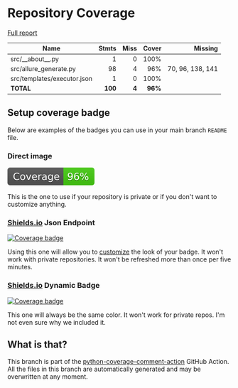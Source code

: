 # Repository Coverage

[Full report](https://htmlpreview.github.io/?https://github.com/andgineer/allure-report/blob/python-coverage-comment-action-data/htmlcov/index.html)

| Name                        |    Stmts |     Miss |   Cover |   Missing |
|---------------------------- | -------: | -------: | ------: | --------: |
| src/\_\_about\_\_.py        |        1 |        0 |    100% |           |
| src/allure\_generate.py     |       98 |        4 |     96% |70, 96, 138, 141 |
| src/templates/executor.json |        1 |        0 |    100% |           |
|                   **TOTAL** |  **100** |    **4** | **96%** |           |


## Setup coverage badge

Below are examples of the badges you can use in your main branch `README` file.

### Direct image

[![Coverage badge](https://raw.githubusercontent.com/andgineer/allure-report/python-coverage-comment-action-data/badge.svg)](https://htmlpreview.github.io/?https://github.com/andgineer/allure-report/blob/python-coverage-comment-action-data/htmlcov/index.html)

This is the one to use if your repository is private or if you don't want to customize anything.

### [Shields.io](https://shields.io) Json Endpoint

[![Coverage badge](https://img.shields.io/endpoint?url=https://raw.githubusercontent.com/andgineer/allure-report/python-coverage-comment-action-data/endpoint.json)](https://htmlpreview.github.io/?https://github.com/andgineer/allure-report/blob/python-coverage-comment-action-data/htmlcov/index.html)

Using this one will allow you to [customize](https://shields.io/endpoint) the look of your badge.
It won't work with private repositories. It won't be refreshed more than once per five minutes.

### [Shields.io](https://shields.io) Dynamic Badge

[![Coverage badge](https://img.shields.io/badge/dynamic/json?color=brightgreen&label=coverage&query=%24.message&url=https%3A%2F%2Fraw.githubusercontent.com%2Fandgineer%2Fallure-report%2Fpython-coverage-comment-action-data%2Fendpoint.json)](https://htmlpreview.github.io/?https://github.com/andgineer/allure-report/blob/python-coverage-comment-action-data/htmlcov/index.html)

This one will always be the same color. It won't work for private repos. I'm not even sure why we included it.

## What is that?

This branch is part of the
[python-coverage-comment-action](https://github.com/marketplace/actions/python-coverage-comment)
GitHub Action. All the files in this branch are automatically generated and may be
overwritten at any moment.